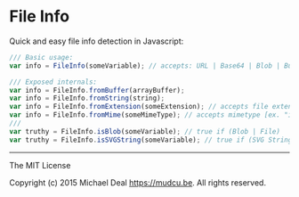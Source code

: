 # File Info

Quick and easy file info detection in Javascript:

```js
/// Basic usage:
var info = FileInfo(someVariable); // accepts: URL | Base64 | Blob | Buffer

/// Exposed internals:
var info = FileInfo.fromBuffer(arrayBuffer);
var info = FileInfo.fromString(string);
var info = FileInfo.fromExtension(someExtension); // accepts file extension [ex. "gif" | "webm"]
var info = FileInfo.fromMime(someMimeType); // accepts mimetype [ex. "image/gif" | "video/webm"]
///
var truthy = FileInfo.isBlob(someVariable); // true if (Blob | File)
var truthy = FileInfo.isSVGString(someVariable); // true if (SVG String | SVG Base64)
```
--------------------------------------------------------------------------------------------------------------

The MIT License

Copyright (c) 2015 Michael Deal <https://mudcu.be>. All rights reserved.
